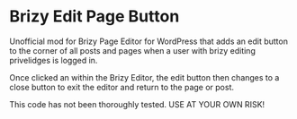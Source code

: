 # Brizy Edit Page Button
Unofficial mod for Brizy Page Editor for WordPress that adds an edit button to the corner of all posts and pages when a user with brizy editing privelidges is logged in.

Once clicked an within the Brizy Editor, the edit button then changes to a close button to exit the editor and return to the page or post.

This code has not been thoroughly tested.  USE AT YOUR OWN RISK!
